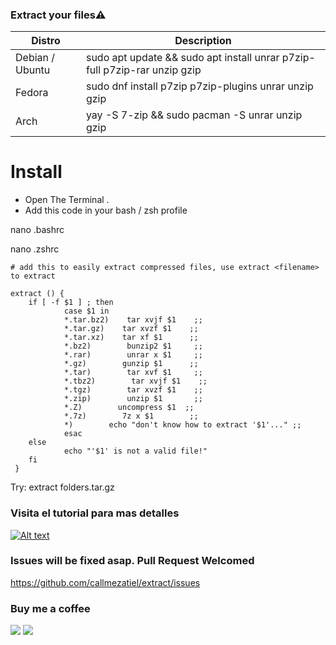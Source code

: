 ### Extract your files⚠️

| Distro | Description |
| ------ | ------ |
| Debian / Ubuntu |  sudo apt update && sudo apt install unrar p7zip-full p7zip-rar unzip gzip |
| Fedora |  sudo dnf install p7zip p7zip-plugins unrar unzip gzip |	
| Arch |  yay -S 7-zip && sudo pacman -S unrar unzip gzip |

# Install

* Open The Terminal .
* Add this code in your bash / zsh profile 
	
nano .bashrc

nano .zshrc


```
# add this to easily extract compressed files, use extract <filename> to extract 

extract () {
    if [ -f $1 ] ; then
            case $1 in
            *.tar.bz2)    tar xvjf $1    ;;
            *.tar.gz)    tar xvzf $1    ;;
            *.tar.xz)    tar xf $1      ;;
            *.bz2)        bunzip2 $1     ;;
            *.rar)        unrar x $1     ;;
            *.gz)        gunzip $1      ;;
            *.tar)        tar xvf $1     ;;
            *.tbz2)        tar xvjf $1    ;;
            *.tgz)        tar xvzf $1    ;;
            *.zip)        unzip $1       ;;
            *.Z)        uncompress $1  ;;
            *.7z)        7z x $1        ;;
            *)        echo "don't know how to extract '$1'..." ;;
            esac
    else
            echo "'$1' is not a valid file!"
    fi
 }
```

Try:
extract folders.tar.gz



### Visita el tutorial para mas detalles
[![Alt text](https://i.postimg.cc/pT6YVfxf/extract.png)](https://youtu.be/0v2T1pQnDAI)


### Issues will be fixed asap. Pull Request Welcomed
https://github.com/callmezatiel/extract/issues

### Buy me a coffee
<a href="https://www.paypal.me/zatiel"><img src="https://img.shields.io/badge/don-paypal-blue"></a> <a href="https://www.patreon.com/zatiel"><img src="https://img.shields.io/badge/don-patreon-ff69b4">
